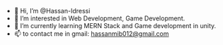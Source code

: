 - 👋 Hi, I’m @Hassan-Idressi
- 👀 I’m interested in Web Development, Game Development.
- 🌱 I’m currently learning MERN Stack and Game development in unity.
- 📫 to contact me in gmail: hassanmib012@gmail.com

<!---
Hassan-Idressi/Hassan-Idressi is a ✨ special ✨ repository because its `README.md` (this file) appears on your GitHub profile.
You can click the Preview link to take a look at your changes.
--->
